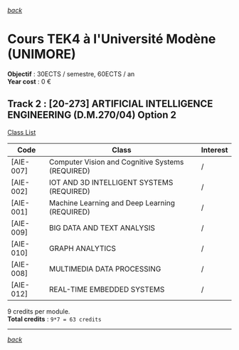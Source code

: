 *[back](./README.md)*
# Cours TEK4 à l'Université Modène (UNIMORE)

**Objectif** : 30ECTS / semestre, 60ECTS / an <br />
**Year cost** : 0 €  


<!-- ##  Track 1 : [20-273] ARTIFICIAL INTELLIGENCE ENGINEERING (D.M.270/04) Option 1
[Class List](https://unimore.coursecatalogue.cineca.it/corsi/2023/10861/insegnamenti/10001?schemaid=20866)

| Code     | Class                                                              | Interest |
|----------|--------------------------------------------------------------------|------|
| [AIE-007]| Computer Vision and Cognitive Systems (REQUIRED)                   |  /   |
| [AIE-001]| Machine Learning and Deep Learning (REQUIRED)                      |  /   |
| [AIE-008]| Multimedia Data Processing (REQUIRED)                               |  /   |

--- -->

## Track 2 : [20-273] ARTIFICIAL INTELLIGENCE ENGINEERING (D.M.270/04) Option 2
[Class List](https://unimore.coursecatalogue.cineca.it/corsi/2023/10861/insegnamenti/10000?schemaid=20865)

| Code     | Class                                                              | Interest |
|----------|--------------------------------------------------------------------|------|
| [AIE-007]| Computer Vision and Cognitive Systems (REQUIRED)                   |  /   |
| [AIE-002]| IOT AND 3D INTELLIGENT SYSTEMS (REQUIRED)                          |  /   |
| [AIE-001]| Machine Learning and Deep Learning (REQUIRED)                      |  /   |
| [AIE-009]| BIG DATA AND TEXT ANALYSIS                                         |  /   |
| [AIE-010]| GRAPH ANALYTICS                                                    |  /   |
| [AIE-008]| MULTIMEDIA DATA PROCESSING                                         |  /   |
| [AIE-012]| REAL-TIME EMBEDDED SYSTEMS                                         |  /   |

9 credits per module.<br />
**Total credits** : `9*7 = 63 credits` 

---
*[back](./README.md)*
